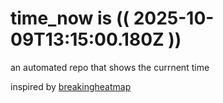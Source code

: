 # time_now is (( 2025-10-09T13:15:00.180Z ))

an automated repo that shows the currnent time

inspired by [breakingheatmap](https://github.com/breakingheatmap/breakingheatmap)